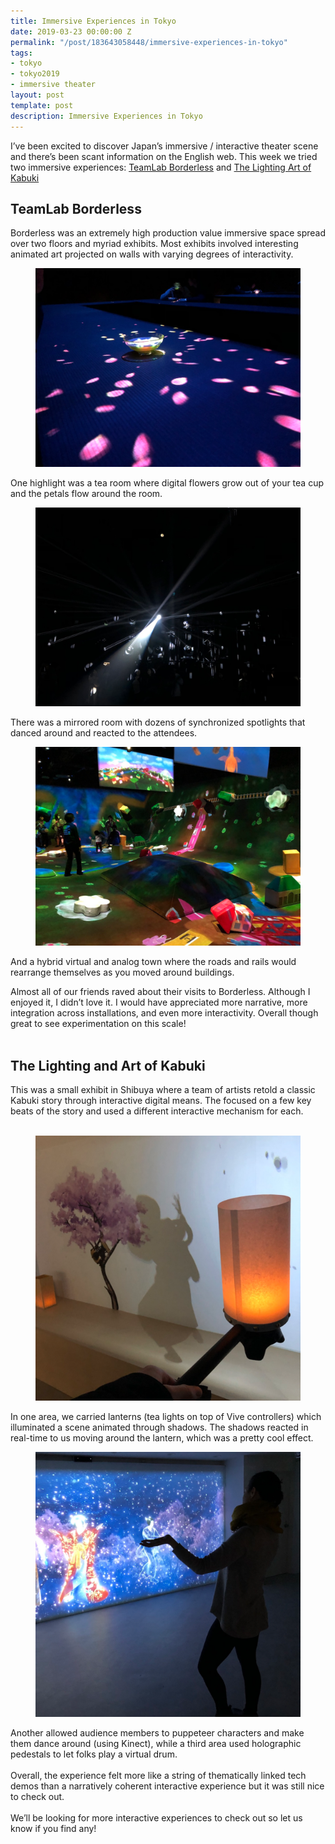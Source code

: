 ```yaml
---
title: Immersive Experiences in Tokyo
date: 2019-03-23 00:00:00 Z
permalink: "/post/183643058448/immersive-experiences-in-tokyo"
tags:
- tokyo
- tokyo2019
- immersive theater
layout: post
template: post
description: Immersive Experiences in Tokyo
---
```


<p>I’ve been excited to discover Japan’s immersive / interactive theater scene and there’s been scant information on the English web. This week we tried two immersive experiences: <a href="https://borderless.teamlab.art/">TeamLab Borderless</a> and <a href="https://www.shochiku.co.jp/pj/kabukinohikari/">The Lighting Art of Kabuki</a><br></p><h2>TeamLab Borderless</h2><div>Borderless was an extremely high production value immersive space spread over two floors and myriad exhibits. Most exhibits involved interesting animated art projected on walls with varying degrees of interactivity.<br></div><p></p><figure class="tmblr-full" data-orig-height="768" data-orig-width="1024"><img src="/images/f6590d23d26a969033d096f92f5c505b95841f688767fea0b58492bb0874dc06.png" data-orig-height="768" data-orig-width="1024"></figure><p>One highlight was a tea room where digital flowers grow out of your tea cup and the petals flow around the room.</p><figure class="tmblr-full" data-orig-height="768" data-orig-width="1024"><img src="/images/73920bdf10a95155d9c70c782dfedc5a0b4a230cc672125c81075591825518b1.png" data-orig-height="768" data-orig-width="1024"></figure><p>There was a mirrored room with dozens of synchronized spotlights that danced around and reacted to the attendees.<br></p><figure class="tmblr-full" data-orig-height="768" data-orig-width="1024"><img src="/images/7653fe878675e5ec50a00f14cfbc458dd860c0c4bcf91c54dd54df1959b00054.png" data-orig-height="768" data-orig-width="1024"></figure><p>And a hybrid virtual and analog town where the roads and rails would rearrange themselves as you moved around buildings.</p><p>Almost all of our friends raved about their visits to Borderless. Although I enjoyed it, I didn’t love it. I would have appreciated more narrative, more integration across installations, and even more interactivity. Overall though great to see experimentation on this scale!<br><br></p><h2>The Lighting and Art of Kabuki</h2><div>This was a small exhibit in Shibuya where a team of artists retold a classic Kabuki story through interactive digital means. The focused on a few key beats of the story and used a different interactive mechanism for each.<br><br></div><p></p><figure class="tmblr-full" data-orig-height="1024" data-orig-width="1024"><img src="/images/329276b5cb15aae6821d633b334917e925cd1911be552178798e5591520fc34a.png" data-orig-height="1024" data-orig-width="1024"></figure><p>In one area, we carried lanterns (tea lights on top of Vive controllers) which illuminated a scene animated through shadows. The shadows reacted in real-time to us moving around the lantern, which was a pretty cool effect.</p><figure class="tmblr-full" data-orig-height="1024" data-orig-width="1024"><img src="/images/ba3cc2b31f92e485b07f9dc7ab4ea08c45f816d56eba1d983bdb77aecfafa170.png" data-orig-height="1024" data-orig-width="1024"></figure><p>Another allowed audience members to puppeteer characters and make them dance around (using Kinect), while a third area used holographic pedestals to let folks play a virtual drum.<br><br>Overall, the experience felt more like a string of thematically linked tech demos than a narratively coherent interactive experience but it was still nice to check out.<br><br>We’ll be looking for more interactive experiences to check out so let us know if you find any!</p>